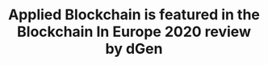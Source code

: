 ---
layout: post
title: 'Applied Blockchain is featured in the Blockchain In Europe 2020 review by dGen'
image: blockchain-in-europe-2020-review
category: news
social: external
link: https://www.dgen.org/blockchain-in-europe-2020-review
headline: Despite its inherent decentralised and non-localised nature, blockchain has spurred a growth of European ecosystems in the past years. Gravitating towards traditional tech startup hubs and locations with favourable regulation, the European blockchain ecosystem shows familiar patterns. We have analysed the different ecosystems with the help of local experts for our 2020 review.
---
